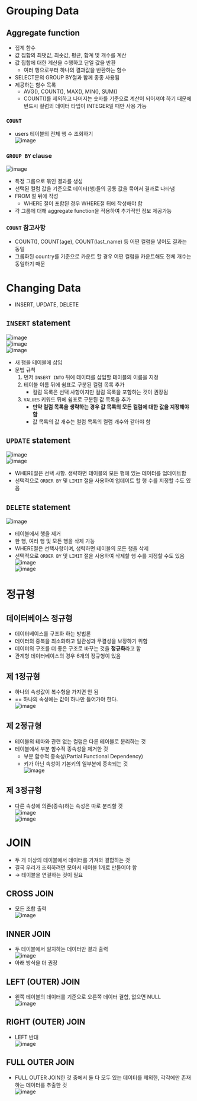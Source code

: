 # Grouping Data
## Aggregate function
- 집계 함수
- 값 집합의 최댓값, 최솟값, 평균, 합계 및 개수를 계산
- 값 집합에 대한 계산을 수행하고 단일 값을 반환
  - 여러 행으로부터 하나의 결과값을 반환하는 함수
- SELECT문의 GROUP BY절과 함께 종종 사용됨
- 제공하는 함수 목록
  - AVG(), COUNT(), MAX(), MIN(), SUM()
  - COUNT()를 제외하고 나머지는 숫자를 기준으로 계산이 되어져야 하기 때문에 반드시 컬럼의 데이터 타입이 INTEGER일 때만 사용 가능

### `COUNT` 
- users 테이블의 전체 행 수 조회하기  
![image](https://user-images.githubusercontent.com/108309396/230295669-905ce901-4fa8-4f3d-8152-0227a2008400.png)  

### `GROUP BY` clause
![image](https://user-images.githubusercontent.com/108309396/230296853-afdf1092-e0d3-48ad-846c-1b94e0e736a7.png)  
- 특정 그룹으로 묶인 결과를 생성
- 선택된 컬럼 값을 기준으로 데이터(행)들의 공통 값을 묶어서 결과로 나타냄
- FROM 절 뒤에 작성
  - WHERE 절이 포함된 경우 WHERE절 뒤에 작성해야 함
- 각 그룹에 대해 aggregate function을 적용하여 추가적인 정보 제공가능

### `COUNT` 참고사항
- COUNT(), COUNT(age), COUNT(last_name) 등 어떤 컬럼을 넣어도 결과는 동일
- 그룹화된 country를 기준으로 카운트 할 경우 어떤 컬럼을 카운트해도 전체 개수는 동일하기 때문

# Changing Data
- INSERT, UPDATE, DELETE

## `INSERT` statement
![image](https://user-images.githubusercontent.com/108309396/230301740-eba57d37-8b40-4b2c-b8b5-971b385fa74a.png)    
![image](https://user-images.githubusercontent.com/108309396/230302352-e3ca7422-76a4-4d56-9664-dad2cbc30b1b.png)    
![image](https://user-images.githubusercontent.com/108309396/230302454-aa0e5e9b-3218-46d0-bd85-feb8c5b51b56.png)  
- 새 행을 테이블에 삽입
- 문법 규칙
  1. 먼저 `INSERT INTO` 뒤에 데이터를 삽입할 테이블의 이름을 지정
  2. 테이블 이름 뒤에 쉼표로 구분된 컬럼 목록 추가
     - 컬럼 목록은 선택 사항이지만 컬럼 목록을 포함하는 것이 권장됨
  3. `VALUES` 키워드 뒤에 쉼표로 구분된 값 목록을 추가
     - **만약 컬럼 목록을 생략하는 경우 값 목록의 모든 컬럼에 대한 값을 지정해야 함**
     - 값 목록의 값 개수는 컬럼 목록의 컬럼 개수와 같아야 함

## `UPDATE` statement
![image](https://user-images.githubusercontent.com/108309396/230302546-c2451267-fdcf-4043-ab85-05568b75db11.png)  
![image](https://user-images.githubusercontent.com/108309396/230302791-6dc1e2c0-49e4-463a-ada8-833b814b747c.png)  
- WHERE절은 선택 사항. 생략하면 테이블의 모든 행에 있는 데이터를 업데이트함
- 선택적으로 `ORDER BY` 및 `LIMIT` 절을 사용하여 업데이트 할 행 수를 지정할 수도 있음

## `DELETE` statement
![image](https://user-images.githubusercontent.com/108309396/230302870-c0059904-734e-4f15-b5c4-14716703033a.png)  
- 테이블에서 행을 제거
- 한 행, 여러 행 및 모든 행을 삭제 가능
- WHERE절은 선택사항이며, 생략하면 테이블의 모든 행을 삭제
- 선택적으로 `ORDER BY` 및 `LIMIT` 절을 사용하여 삭제할 행 수를 지정할 수도 있음  
![image](https://user-images.githubusercontent.com/108309396/230303071-08c6a5cf-37f8-4467-8632-fbb7e2842253.png)  
![image](https://user-images.githubusercontent.com/108309396/230303141-c4623f64-01a8-4f2c-97b8-cf4cbd2c4daf.png)  

# 정규형
## 데이터베이스 정규형
- 데이터베이스를 구조화 하는 방법론
- 데이터의 중복을 최소화하고 일관성과 무결성을 보장하기 위함
- 데이터의 구조를 더 좋은 구조로 바꾸는 것을 **정규화**라고 함
- 관계형 데이터베이스의 경우 6개의 정규형이 있음

## 제 1정규형
- 하나의 속성값이 복수형을 가지면 안 됨
- == 하나의 속성에는 값이 하나만 들어가야 한다.  
![image](https://user-images.githubusercontent.com/108309396/230308956-3030cfa8-9393-485a-85aa-ea2de1ec4a71.png)

## 제 2정규형
- 테이블의 테마와 관련 없는 컬럼은 다른 테이블로 분리하는 것
- 테이블에서 부분 함수적 종속성을 제거한 것
  - 부분 함수적 종속성(Partial Functional Dependency)
  - 키가 아닌 속성이 기본키의 일부분에 종속되는 것  
![image](https://user-images.githubusercontent.com/108309396/230309162-ba1aef0b-f535-41d3-bdb4-70f1f6cc8482.png)

## 제 3정규형
- 다른 속성에 의존(종속)하는 속성은 따로 분리할 것  
![image](https://user-images.githubusercontent.com/108309396/230309386-feffd92f-c1f9-4116-b936-0acef9a8b4c9.png)  
![image](https://user-images.githubusercontent.com/108309396/230309445-e7bc2b1a-c9f5-478a-bca0-7d7c1b18078d.png)



# JOIN
- 두 개 이상의 테이블에서 데이터를 가져와 결합하는 것
- 결국 우리가 조회하려면 모아서 테이블 1개로 만들어야 함
- &rarr; 테이블을 연결하는 것이 필요

## CROSS JOIN
- 모든 조합 출력  
![image](https://user-images.githubusercontent.com/108309396/230311678-fff7dd69-b00b-4cb7-930e-e5742d091f0f.png)

## INNER JOIN
- 두 테이블에서 일치하는 데이터만 결과 출력  
![image](https://user-images.githubusercontent.com/108309396/230311881-e8968d4e-8d03-4f81-8b8d-3cfc40cc3831.png)  
- 아래 방식을 더 권장

## LEFT (OUTER) JOIN
- 왼쪽 테이블의 데이터를 기준으로 오른쪽 데이터 결합, 없으면 NULL  
![image](https://user-images.githubusercontent.com/108309396/230312100-019bb769-55aa-4ca1-a933-3bf8dd3573da.png)

## RIGHT (OUTER) JOIN
- LEFT 반대  
![image](https://user-images.githubusercontent.com/108309396/230312239-b8e56ec3-ca12-4735-be03-d3b61cd93ead.png)

## FULL OUTER JOIN
- FULL OUTER JOIN한 것 중에서 둘 다 모두 있는 데이터를 제외한, 각각에만 존재하는 데이터를 추출한 것  
![image](https://user-images.githubusercontent.com/108309396/230312447-6113cb3b-3552-417e-81f2-feb5c3df4faa.png)